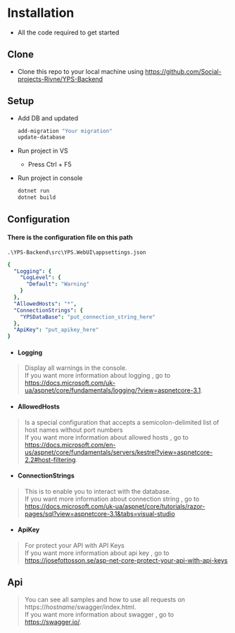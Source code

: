 
# Installation
- All the code required to get started

## Clone 
- Clone this repo to your local machine using https://github.com/Social-projects-Rivne/YPS-Backend

## Setup
- Add DB and updated 

	```bash 	
	add-migration "Your migration"
	update-database 
	```
	


- Run project in VS  
	- Press Ctrl + F5
- Run project in console
	```bash
	dotnet run
	dotnet build
	```
	
## Configuration
#### There is the configuration file on this path
``` .\YPS-Backend\src\YPS.WebUI\appsettings.json ```

```yaml	
{
  "Logging": {
    "LogLevel": {
      "Default": "Warning"
    }
  },
  "AllowedHosts": "*",
  "ConnectionStrings": {
    "YPSDataBase": "put_connection_string_here"
  },
  "ApiKey": "put_apikey_here"
}
```
- #### Logging
> Display all warnings in the console. <br/>
> If you want more information about logging , go to <br/> https://docs.microsoft.com/uk-ua/aspnet/core/fundamentals/logging/?view=aspnetcore-3.1.
- #### AllowedHosts
> Is a special configuration that accepts a semicolon-delimited list of host names without port numbers<br/>
> If you want more information about allowed hosts , go to <br/> https://docs.microsoft.com/en-us/aspnet/core/fundamentals/servers/kestrel?view=aspnetcore-2.2#host-filtering.
- #### ConnectionStrings
> This is to enable you to interact with the database. <br/>
>If you want more information about connection string , go to <br/> https://docs.microsoft.com/uk-ua/aspnet/core/tutorials/razor-pages/sql?view=aspnetcore-3.1&tabs=visual-studio
- #### ApiKey
> For protect your API with API Keys <br/>
>If you want more information about api key , go to <br/> https://josefottosson.se/asp-net-core-protect-your-api-with-api-keys

## Api 
> You can see all samples and how to use all requests on https://*hostname*/swagger/index.html. <br/>
> If you want more information about swagger , go to  https://swagger.io/.
